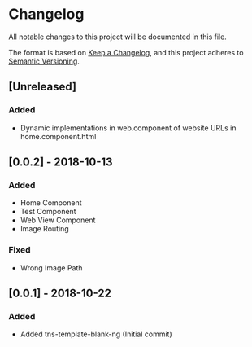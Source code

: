 # Changelog
All notable changes to this project will be documented in this file.

The format is based on [Keep a Changelog](https://keepachangelog.com/en/1.0.0/),
and this project adheres to [Semantic Versioning](https://semver.org/spec/v2.0.0.html).

## [Unreleased]
### Added
- Dynamic implementations in web.component of website URLs in home.component.html

## [0.0.2] - 2018-10-13
### Added
- Home Component
- Test Component
- Web View Component
- Image Routing

### Fixed
- Wrong Image Path

## [0.0.1] - 2018-10-22
### Added
- Added tns-template-blank-ng (Initial commit)
